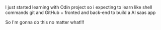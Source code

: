 I just started learning with Odin project so i expecting to learn like shell
commands git and GitHub + fronted and back-end to build a AI saas app







So I'm gonna do this no matter what!!!
